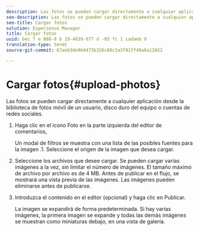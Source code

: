```yaml
---
description: Las fotos se pueden cargar directamente a cualquier aplicación desde la biblioteca de fotos móvil de un usuario, disco duro del equipo o cuentas de redes sociales.
seo-description: Las fotos se pueden cargar directamente a cualquier aplicación desde la biblioteca de fotos móvil de un usuario, disco duro del equipo o cuentas de redes sociales.
seo-title: Cargar fotos
solution: Experience Manager
title: Cargar fotos
uuid: bec 7 e 088-8 b 19-4839-977 d -03 fc 1 cadaeb 9
translation-type: tm+mt
source-git-commit: 67aeb3de964473b326c88c3a3f81ff48a6a12652

---
```



# Cargar fotos{#upload-photos}

Las fotos se pueden cargar directamente a cualquier aplicación desde la biblioteca de fotos móvil de un usuario, disco duro del equipo o cuentas de redes sociales.

1. Haga clic en el icono Foto en la parte izquierda del editor de comentarios,

   Un modal de filtros se muestra con una lista de las posibles fuentes para la imagen .1. Seleccione el origen de la imagen que desea cargar.
1. Seleccione los archivos que desee cargar. Se pueden cargar varias imágenes a la vez, sin limitar el número de imágenes. El tamaño máximo de archivo por archivo es de 4 MB. Antes de publicar en el flujo, se mostrará una vista previa de las imágenes. Las imágenes pueden eliminarse antes de publicarse.
1. Introduzca el contenido en el editor (opcional) y haga clic en Publicar.

   La imagen se expandirá de forma predeterminada. Si hay varias imágenes, la primera imagen se expande y todas las demás imágenes se muestran como miniaturas debajo, en una vista de galería.